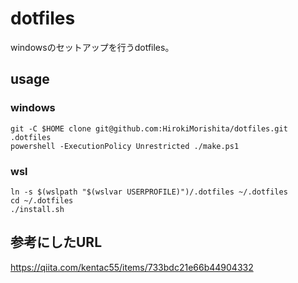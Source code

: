 
# dotfiles
windowsのセットアップを行うdotfiles。

## usage
### windows
```
git -C $HOME clone git@github.com:HirokiMorishita/dotfiles.git .dotfiles
powershell -ExecutionPolicy Unrestricted ./make.ps1
```
### wsl
```
ln -s $(wslpath "$(wslvar USERPROFILE)")/.dotfiles ~/.dotfiles
cd ~/.dotfiles
./install.sh
```

## 参考にしたURL
https://qiita.com/kentac55/items/733bdc21e66b44904332
